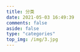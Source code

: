 ```yaml
---
title: 分类
date: 2021-05-03 16:49:39
comments: false
aside: false
type: "categories"
top_img: /img/3.jpg
---
```

